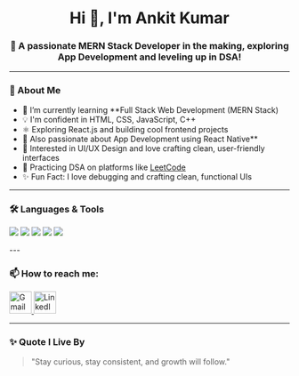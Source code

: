 <h1 align="center">Hi 👋, I'm Ankit Kumar</h1>
<h3 align="center">🚀 A passionate MERN Stack Developer in the making, exploring App Development and leveling up in DSA!</h3>


---

### 🧠 About Me

- 🌱 I’m currently learning **Full Stack Web Development (MERN Stack)
- 💡 I'm confident in HTML, CSS, JavaScript, C++
- ⚛️ Exploring React.js and building cool frontend projects
- 📱 Also passionate about App Development using React Native**
- 🎨 Interested in UI/UX Design and love crafting clean, user-friendly interfaces
- 🧠 Practicing DSA on platforms like [LeetCode](https://leetcode.com/u/Ankit-kumar_84/)
- ✨ Fun Fact: I love debugging and crafting clean, functional UIs

---

### 🛠️ Languages & Tools

<p>
  <img src="https://img.shields.io/badge/HTML5-E34F26?style=for-the-badge&logo=html5&logoColor=white" />
  <img src="https://img.shields.io/badge/CSS3-1572B6?style=for-the-badge&logo=css3&logoColor=white" />
  <img src="https://img.shields.io/badge/JavaScript-yellow?style=for-the-badge&logo=javascript&logoColor=black" />
  <img src="https://img.shields.io/badge/React-20232A?style=for-the-badge&logo=react&logoColor=61DAFB" />
  <img src="https://img.shields.io/badge/Node.js-339933?style=for-the-badge&logo=nodedotjs&logoColor=white" />
  
</p>
---

### 📫 How to reach me:

<p align="left">
  <a href="mailto:ankitk123907@gmail.com">
    <img src="https://img.icons8.com/color/48/000000/gmail-new.png" alt="Gmail" height="40"/>
  </a>
  <a href="https://www.linkedin.com/in/ankit-kumar-348866280" target="_blank">
    <img src="https://img.icons8.com/color/48/000000/linkedin.png" alt="LinkedIn" height="40"/>
  </a>
  
  
</p>


---

### ✨ Quote I Live By

> "Stay curious, stay consistent, and growth will follow."
